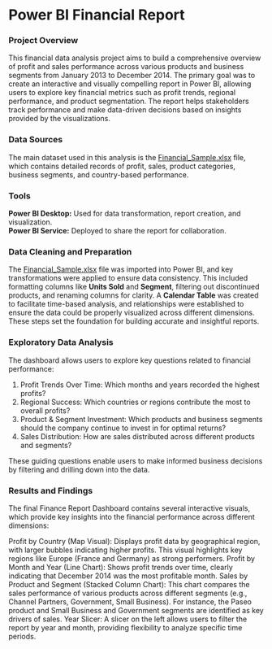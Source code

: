 # Power BI Financial Report

### Project Overview
This financial data analysis project aims to build a comprehensive overview of profit and sales performance across various products and business segments from January 2013 to December 2014. The primary goal was to create an interactive and visually compelling report in Power BI, allowing users to explore key financial metrics such as profit trends, regional performance, and product segmentation. The report helps stakeholders track performance and make data-driven decisions based on insights provided by the visualizations.

### Data Sources
The main dataset used in this analysis is the [Financial_Sample.xlsx](./Financial_Sample.xlsx) file, which contains detailed records of profit, sales, product categories, business segments, and country-based performance.

### Tools
**Power BI Desktop:** Used for data transformation, report creation, and visualization. <br />
**Power BI Service:** Deployed to share the report for collaboration.

### Data Cleaning and Preparation
The [Financial_Sample.xlsx](./Financial_Sample.xlsx) file was imported into Power BI, and key transformations were applied to ensure data consistency. This included formatting columns like **Units Sold** and **Segment**, filtering out discontinued products, and renaming columns for clarity. A **Calendar Table** was created to facilitate time-based analysis, and relationships were established to ensure the data could be properly visualized across different dimensions. These steps set the foundation for building accurate and insightful reports.

### Exploratory Data Analysis
The dashboard allows users to explore key questions related to financial performance:

1) Profit Trends Over Time: Which months and years recorded the highest profits?<br />
2) Regional Success: Which countries or regions contribute the most to overall profits?<br />
3) Product & Segment Investment: Which products and business segments should the company continue to invest in for optimal returns?<br />
4) Sales Distribution: How are sales distributed across different products and segments?<br />

These guiding questions enable users to make informed business decisions by filtering and drilling down into the data.

### Results and Findings
The final Finance Report Dashboard contains several interactive visuals, which provide key insights into the financial performance across different dimensions:

Profit by Country (Map Visual): Displays profit data by geographical region, with larger bubbles indicating higher profits. This visual highlights key regions like Europe (France and Germany) as strong performers.
Profit by Month and Year (Line Chart): Shows profit trends over time, clearly indicating that December 2014 was the most profitable month.
Sales by Product and Segment (Stacked Column Chart): This chart compares the sales performance of various products across different segments (e.g., Channel Partners, Government, Small Business). For instance, the Paseo product and Small Business and Government segments are identified as key drivers of sales.
Year Slicer: A slicer on the left allows users to filter the report by year and month, providing flexibility to analyze specific time periods.
